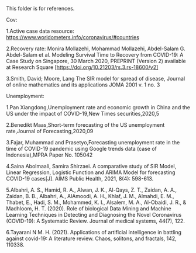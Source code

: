 This folder is for references.

Cov:

1.Active case data resource: https://www.worldometers.info/coronavirus/#countries

2.Recovery rate: Monira Mollazehi, Mohammad Mollazehi, Abdel-Salam G. Abdel-Salam et al. Modeling Survival Time to Recovery from COVID-19: A Case Study on Singapore, 30 March 2020, PREPRINT (Version 2) available at Research Square [https://doi.org/10.21203/rs.3.rs-18600/v2]

3.Smith, David; Moore, Lang The SIR model for spread of disease, Journal of online mathematics and its applications JOMA 2001 v. 1 no. 3


Unemployment:

1.Pan Xiangdong,Unemployment rate and economic growth in China and the US under the impact of COVID-19,New Times securities,2020,5

2.Benedikt Maas,Short-term forecasting of the US unemployment rate,Journal of Forecasting,2020,09

3.Fajar, Muhammad and Prasetyo,Forecasting unemployment rate in the time of COVID-19 pandemic using Google trends data (case of Indonesia),MPRA Paper No. 105042

4.Saina Abolmaali, Samira Shirzaei. A comparative study of SIR Model, Linear Regression, Logistic Function and ARIMA Model for forecasting COVID-19 cases[J]. AIMS Public Health, 2021, 8(4): 598-613. 

5.Albahri, A. S., Hamid, R. A., Alwan, J. K., Al-Qays, Z. T., Zaidan, A. A., Zaidan, B. B., Albahri, A., AlAmoodi, A. H., Khlaf, J. M., Almahdi, E. M., Thabet, E., Hadi, S. M., Mohammed, K. I., Alsalem, M. A., Al-Obaidi, J. R., & Madhloom, H. T. (2020). Role of biological Data Mining and Machine Learning Techniques in Detecting and Diagnosing the Novel Coronavirus (COVID-19): A Systematic Review. Journal of medical systems, 44(7), 122.

6.Tayarani N M. H. (2021). Applications of artificial intelligence in battling against covid-19: A literature review. Chaos, solitons, and fractals, 142, 110338.
